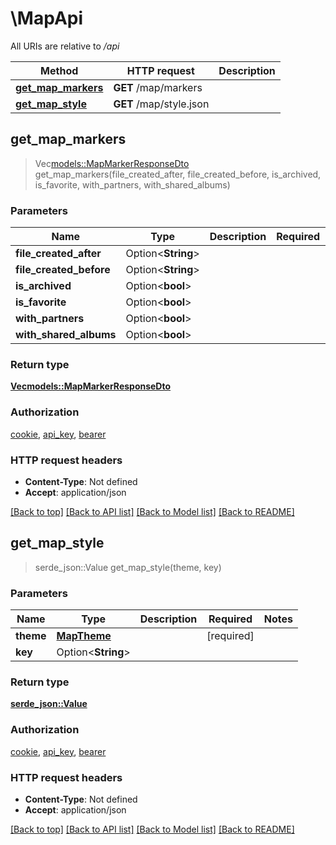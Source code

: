 # \MapApi

All URIs are relative to */api*

Method | HTTP request | Description
------------- | ------------- | -------------
[**get_map_markers**](MapApi.md#get_map_markers) | **GET** /map/markers | 
[**get_map_style**](MapApi.md#get_map_style) | **GET** /map/style.json | 



## get_map_markers

> Vec<models::MapMarkerResponseDto> get_map_markers(file_created_after, file_created_before, is_archived, is_favorite, with_partners, with_shared_albums)


### Parameters


Name | Type | Description  | Required | Notes
------------- | ------------- | ------------- | ------------- | -------------
**file_created_after** | Option<**String**> |  |  |
**file_created_before** | Option<**String**> |  |  |
**is_archived** | Option<**bool**> |  |  |
**is_favorite** | Option<**bool**> |  |  |
**with_partners** | Option<**bool**> |  |  |
**with_shared_albums** | Option<**bool**> |  |  |

### Return type

[**Vec<models::MapMarkerResponseDto>**](MapMarkerResponseDto.md)

### Authorization

[cookie](../README.md#cookie), [api_key](../README.md#api_key), [bearer](../README.md#bearer)

### HTTP request headers

- **Content-Type**: Not defined
- **Accept**: application/json

[[Back to top]](#) [[Back to API list]](../README.md#documentation-for-api-endpoints) [[Back to Model list]](../README.md#documentation-for-models) [[Back to README]](../README.md)


## get_map_style

> serde_json::Value get_map_style(theme, key)


### Parameters


Name | Type | Description  | Required | Notes
------------- | ------------- | ------------- | ------------- | -------------
**theme** | [**MapTheme**](.md) |  | [required] |
**key** | Option<**String**> |  |  |

### Return type

[**serde_json::Value**](serde_json::Value.md)

### Authorization

[cookie](../README.md#cookie), [api_key](../README.md#api_key), [bearer](../README.md#bearer)

### HTTP request headers

- **Content-Type**: Not defined
- **Accept**: application/json

[[Back to top]](#) [[Back to API list]](../README.md#documentation-for-api-endpoints) [[Back to Model list]](../README.md#documentation-for-models) [[Back to README]](../README.md)

